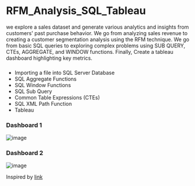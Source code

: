 # RFM_Analysis_SQL_Tableau

we explore a sales dataset and generate various analytics and insights from customers' past purchase behavior. We go from analyzing sales revenue to creating a customer segmentation analysis using the RFM technique. We go from basic SQL queries to exploring complex problems using SUB QUERY, CTEs, AGGREGATE, and WINDOW functions. Finally, Create a tableau dashboard highlighting key metrics.

###
- Importing a file into SQL Server Database
- SQL Aggregate Functions
- SQL Window Functions
- SQL Sub Query
- Common Table Expressions (CTEs)
- SQL XML Path Function
- Tableau

### Dashboard 1
![image](https://github.com/sayeedsaqlain/RFM_Analysis_SQL_Tableau/assets/41228969/9973dbb7-81ad-48f2-85bf-58c299aa4280)

### Dashboard 2
![image](https://github.com/sayeedsaqlain/RFM_Analysis_SQL_Tableau/assets/41228969/28a5e4e3-e6a0-42e3-b16e-6c8e357c17bc)

Inspired by [link](https://www.youtube.com/watch?v=O2hlHzehZb0)

